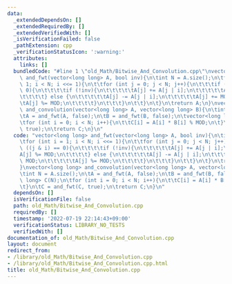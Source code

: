 ```yaml
---
data:
  _extendedDependsOn: []
  _extendedRequiredBy: []
  _extendedVerifiedWith: []
  _isVerificationFailed: false
  _pathExtension: cpp
  _verificationStatusIcon: ':warning:'
  attributes:
    links: []
  bundledCode: "#line 1 \"old_Math/Bitwise_And_Convolution.cpp\"\nvector<long long>\
    \ and_fwt(vector<long long> A, bool inv){\n\tint N = A.size();\n\tfor (int i =\
    \ 1; i < N; i <<= 1){\n\t\tfor (int j = 0; j < N; j++){\n\t\t\tif ((j & i) ==\
    \ 0){\n\t\t\t\tif (!inv){\n\t\t\t\t\tA[j] += A[j | i];\n\t\t\t\t\tA[j] %= MOD;\n\
    \t\t\t\t} else {\n\t\t\t\t\tA[j] -= A[j | i];\n\t\t\t\t\tA[j] += MOD;\n\t\t\t\t\
    \tA[j] %= MOD;\n\t\t\t\t}\n\t\t\t}\n\t\t}\n\t}\n\treturn A;\n}\nvector<long long>\
    \ and_convolution(vector<long long> A, vector<long long> B){\n\tint N = A.size();\n\
    \tA = and_fwt(A, false);\n\tB = and_fwt(B, false);\n\tvector<long long> C(N);\n\
    \tfor (int i = 0; i < N; i++){\n\t\tC[i] = A[i] * B[i] % MOD;\n\t}\n\tC = and_fwt(C,\
    \ true);\n\treturn C;\n}\n"
  code: "vector<long long> and_fwt(vector<long long> A, bool inv){\n\tint N = A.size();\n\
    \tfor (int i = 1; i < N; i <<= 1){\n\t\tfor (int j = 0; j < N; j++){\n\t\t\tif\
    \ ((j & i) == 0){\n\t\t\t\tif (!inv){\n\t\t\t\t\tA[j] += A[j | i];\n\t\t\t\t\t\
    A[j] %= MOD;\n\t\t\t\t} else {\n\t\t\t\t\tA[j] -= A[j | i];\n\t\t\t\t\tA[j] +=\
    \ MOD;\n\t\t\t\t\tA[j] %= MOD;\n\t\t\t\t}\n\t\t\t}\n\t\t}\n\t}\n\treturn A;\n\
    }\nvector<long long> and_convolution(vector<long long> A, vector<long long> B){\n\
    \tint N = A.size();\n\tA = and_fwt(A, false);\n\tB = and_fwt(B, false);\n\tvector<long\
    \ long> C(N);\n\tfor (int i = 0; i < N; i++){\n\t\tC[i] = A[i] * B[i] % MOD;\n\
    \t}\n\tC = and_fwt(C, true);\n\treturn C;\n}\n"
  dependsOn: []
  isVerificationFile: false
  path: old_Math/Bitwise_And_Convolution.cpp
  requiredBy: []
  timestamp: '2022-07-19 22:14:43+09:00'
  verificationStatus: LIBRARY_NO_TESTS
  verifiedWith: []
documentation_of: old_Math/Bitwise_And_Convolution.cpp
layout: document
redirect_from:
- /library/old_Math/Bitwise_And_Convolution.cpp
- /library/old_Math/Bitwise_And_Convolution.cpp.html
title: old_Math/Bitwise_And_Convolution.cpp
---
```

